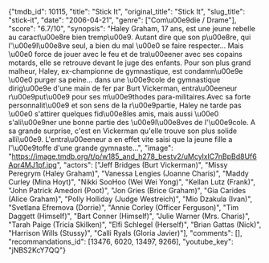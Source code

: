 {"tmdb_id": 10115, "title": "Stick It", "original_title": "Stick It", "slug_title": "stick-it", "date": "2006-04-21", "genre": ["Com\u00e9die / Drame"], "score": "6.7/10", "synopsis": "Haley Graham, 17 ans, est une jeune rebelle au caract\u00e8re bien tremp\u00e9. Autant dire que son p\u00e8re, qui l'\u00e9l\u00e8ve seul, a bien du mal \u00e0 se faire respecter... Mais \u00e0 force de jouer avec le feu et de tra\u00eener avec ses copains motards, elle se retrouve devant le juge des enfants. Pour son plus grand malheur, Haley, ex-championne de gymnastique, est condamn\u00e9e \u00e0 purger sa peine... dans une \u00e9cole de gymnastique dirig\u00e9e d'une main de fer par Burt Vickerman, entra\u00eeneur r\u00e9put\u00e9 pour ses m\u00e9thodes para-militaires.Avec sa forte personnalit\u00e9 et son sens de la r\u00e9partie, Haley ne tarde pas \u00e0 s'attirer quelques fid\u00e8les amis, mais aussi \u00e0 s'ali\u00e9ner une bonne partie des \u00e9l\u00e8ves de l'\u00e9cole. A sa grande surprise, c'est en Vickerman qu'elle trouve son plus solide alli\u00e9. L'entra\u00eeneur a en effet vite saisi que la jeune fille a l'\u00e9toffe d'une grande gymnaste...", "image": "https://image.tmdb.org/t/p/w185_and_h278_bestv2/uMcylxIC7nBpBd8Uf6Apr4MJ1pf.jpg", "actors": ["Jeff Bridges (Burt Vickerman)", "Missy Peregrym (Haley Graham)", "Vanessa Lengies (Joanne Charis)", "Maddy Curley (Mina Hoyt)", "Nikki SooHoo (Wei Wei Yong)", "Kellan Lutz (Frank)", "John Patrick Amedori (Poot)", "Jon Gries (Brice Graham)", "Gia Carides (Alice Graham)", "Polly Holliday (Judge Westreich)", "Mio Dzakula (Ivan)", "Svetlana Efremova (Dorrie)", "Annie Corley (Officer Ferguson)", "Tim Daggett (Himself)", "Bart Conner (Himself)", "Julie Warner (Mrs. Charis)", "Tarah Paige (Tricia Skilken)", "Elfi Schlegel (Herself)", "Brian Gattas (Nick)", "Harrison Wills (Stussy)", "Calli Ryals (Gloria Javier)"], "comments": [], "recommandations_id": [13476, 6020, 13497, 9266], "youtube_key": "jNBS2KcY7QQ"}